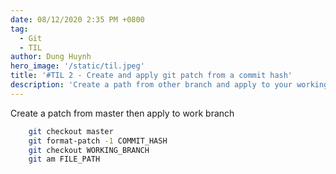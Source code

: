 ```yaml
---
date: 08/12/2020 2:35 PM +0800
tag:
  - Git
  - TIL
author: Dung Huynh
hero_image: '/static/til.jpeg'
title: '#TIL 2 - Create and apply git patch from a commit hash'
description: 'Create a path from other branch and apply to your working branch'
---
```


Create a patch from master then apply to work branch

```sh
    git checkout master
    git format-patch -1 COMMIT_HASH
    git checkout WORKING_BRANCH
    git am FILE_PATH
```
